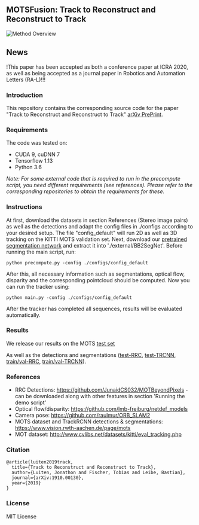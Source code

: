## MOTSFusion: Track to Reconstruct and Reconstruct to Track
![Method Overview](https://github.com/tobiasfshr/MOTSFusion/blob/master/imgs/overview.png)

## News
!This paper has been accepted as both a conference paper at ICRA 2020, as well as being accepted as a journal paper in Robotics and Automation Letters (RA-L)!!!

### Introduction

This repository contains the corresponding source code for the paper "Track to Reconstruct and Reconstruct to Track" [arXiv PrePrint](http://arxiv.org/abs/1910.00130).

### Requirements
The code was tested on:
- CUDA 9, cuDNN 7
- Tensorflow 1.13
- Python 3.6

*Note: For some external code that is required to run in the precompute script, you need different requirements (see references). Please refer to the corresponding repositories to obtain the requirements for these.*

### Instructions

At first, download the datasets in section References (Stereo image pairs) as well as the detections and adapt the config files in ./configs according to your desired setup. The file "config_default" will run 2D as well as 3D tracking on the KITTI MOTS validation set. Next, download our [pretrained segmentation network](https://drive.google.com/open?id=1Jj3VpAo7WJ-8Tvr7M3XLTA2WrUivvvNA) and extract it into './external/BB2SegNet'. Before running the main script, run:
```
python precompute.py -config ./configs/config_default
```

After this, all necessary information such as segmentations, optical flow, disparity and the corresponding pointcloud should be computed. Now you can run the tracker using:

```
python main.py -config ./configs/config_default
```
After the tracker has completed all sequences, results will be evaluated automatically.

### Results
We release our results on the MOTS [test set](https://drive.google.com/open?id=1v6AIJ2qRkHKLTnR7Sma3QA3Be6VcQJ2U)

As well as the detections  and segmentations ([test-RRC](https://drive.google.com/open?id=1QmArTCHaxS2a9jciGBqA6LAQQ4bcPeKE), [test-TRCNN](https://drive.google.com/open?id=14YLMwTDi2gpUVOSgDiNxMLrTgvX_Nb6Q), [train/val-RRC](https://drive.google.com/open?id=194Yj_L9_cc5Yio-Khk6DGFOUQ6RS7PvV), [train/val-TRCNN](https://drive.google.com/open?id=1Rb63G4j6lap2Zk4zKOlYX_YJozAdduPD)).

### References
- RRC Detections: https://github.com/JunaidCS032/MOTBeyondPixels - can be downloaded along with other features in section 'Running the demo script'
- Optical flow/disparity: https://github.com/lmb-freiburg/netdef_models
- Camera pose: https://github.com/raulmur/ORB_SLAM2
- MOTS dataset and TrackRCNN detections & segmentations: https://www.vision.rwth-aachen.de/page/mots
- MOT dataset: http://www.cvlibs.net/datasets/kitti/eval_tracking.php

### Citation
```
@article{luiten2019track,
  title={Track to Reconstruct and Reconstruct to Track},
  author={Luiten, Jonathon and Fischer, Tobias and Leibe, Bastian},
  journal={arXiv:1910.00130},
  year={2019}
}
```
### License
MIT License
